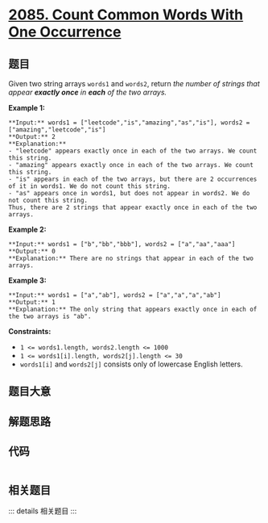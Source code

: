 # [2085. Count Common Words With One Occurrence](https://leetcode.com/problems/count-common-words-with-one-occurrence)

## 题目

Given two string arrays `words1` and `words2`, return _the number of strings
that appear **exactly once** in **each**  of the two arrays._



**Example 1:**

    
    
    **Input:** words1 = ["leetcode","is","amazing","as","is"], words2 = ["amazing","leetcode","is"]
    **Output:** 2
    **Explanation:**
    - "leetcode" appears exactly once in each of the two arrays. We count this string.
    - "amazing" appears exactly once in each of the two arrays. We count this string.
    - "is" appears in each of the two arrays, but there are 2 occurrences of it in words1. We do not count this string.
    - "as" appears once in words1, but does not appear in words2. We do not count this string.
    Thus, there are 2 strings that appear exactly once in each of the two arrays.
    

**Example 2:**

    
    
    **Input:** words1 = ["b","bb","bbb"], words2 = ["a","aa","aaa"]
    **Output:** 0
    **Explanation:** There are no strings that appear in each of the two arrays.
    

**Example 3:**

    
    
    **Input:** words1 = ["a","ab"], words2 = ["a","a","a","ab"]
    **Output:** 1
    **Explanation:** The only string that appears exactly once in each of the two arrays is "ab".
    



**Constraints:**

  * `1 <= words1.length, words2.length <= 1000`
  * `1 <= words1[i].length, words2[j].length <= 30`
  * `words1[i]` and `words2[j]` consists only of lowercase English letters.


## 题目大意

## 解题思路

## 代码

```javascript

```

## 相关题目

::: details 相关题目
:::
